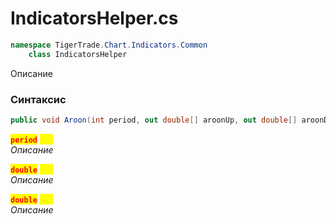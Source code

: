 
# IndicatorsHelper.cs
```csharp
namespace TigerTrade.Chart.Indicators.Common  
    class IndicatorsHelper
```

Описание

### Синтаксис
```csharp
public void Aroon(int period, out double[] aroonUp, out double[] aroonDown)
```

<mark style="color:red;">**`period`**</mark> <mark style="color:yellow;">`int`</mark>  
 *Описание*  
  
<mark style="color:red;">**`double`**</mark> <mark style="color:yellow;">`out`</mark>  
 *Описание*  
  
<mark style="color:red;">**`double`**</mark> <mark style="color:yellow;">`out`</mark>  
 *Описание*  
  

                    
                    